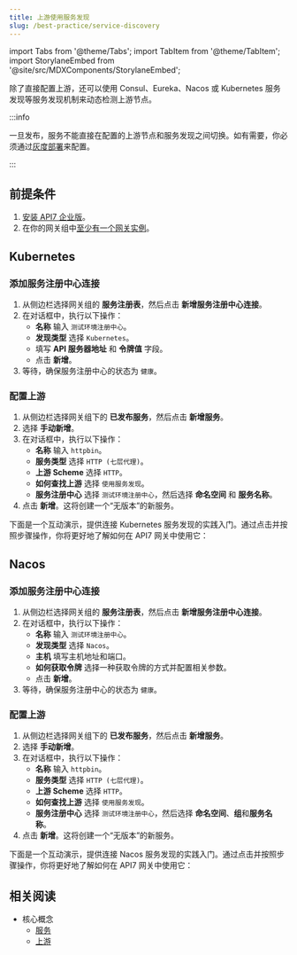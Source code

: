 ```yaml
---
title: 上游使用服务发现
slug: /best-practice/service-discovery
---
```


import Tabs from '@theme/Tabs';
import TabItem from '@theme/TabItem';
import StorylaneEmbed from '@site/src/MDXComponents/StorylaneEmbed';

除了直接配置上游，还可以使用 Consul、Eureka、Nacos 或 Kubernetes 服务发现等服务发现机制来动态检测上游节点。

:::info

一旦发布，服务不能直接在配置的上游节点和服务发现之间切换。如有需要，你必须通过[灰度部署](../getting-started/canary-upstream.md)来配置。

:::

## 前提条件

1. [安装 API7 企业版](../getting-started/install-api7-ee.md)。
2. 在你的网关组中[至少有一个网关实例](../getting-started/add-gateway-instance.md)。

## Kubernetes

### 添加服务注册中心连接

1. 从侧边栏选择网关组的 **服务注册表**，然后点击 **新增服务注册中心连接**。
2. 在对话框中，执行以下操作：
   * **名称** 输入 `测试环境注册中心`。
   * **发现类型** 选择 `Kubernetes`。
   * 填写 **API 服务器地址** 和 **令牌值** 字段。
   * 点击 **新增**。
3. 等待，确保服务注册中心的状态为 `健康`。

### 配置上游

1. 从侧边栏选择网关组下的 **已发布服务**，然后点击 **新增服务**。
2. 选择 **手动新增**。
3. 在对话框中，执行以下操作：
   * **名称** 输入 `httpbin`。
   * **服务类型** 选择 `HTTP (七层代理)`。
   * **上游 Scheme** 选择 `HTTP`。
   * **如何查找上游** 选择 `使用服务发现`。
   * **服务注册中心** 选择 `测试环境注册中心`，然后选择 **命名空间** 和 **服务名称**。
4. 点击 **新增**。这将创建一个“无版本”的新服务。

下面是一个互动演示，提供连接 Kubernetes 服务发现的实践入门。通过点击并按照步骤操作，你将更好地了解如何在 API7 网关中使用它：

<StorylaneEmbed src='https://app.storylane.io/demo/wf6vrqlk9knc' />


## Nacos

### 添加服务注册中心连接

1. 从侧边栏选择网关组的 **服务注册表**，然后点击 **新增服务注册中心连接**。
2. 在对话框中，执行以下操作：
   * **名称** 输入 `测试环境注册中心`。
   * **发现类型** 选择 `Nacos`。
   * **主机** 填写主机地址和端口。
   * **如何获取令牌** 选择一种获取令牌的方式并配置相关参数。
   * 点击 **新增**。
3. 等待，确保服务注册中心的状态为 `健康`。

### 配置上游

1. 从侧边栏选择网关组下的 **已发布服务**，然后点击 **新增服务**。
2. 选择 **手动新增**。
3. 在对话框中，执行以下操作：
   * **名称** 输入 `httpbin`。
   * **服务类型** 选择 `HTTP (七层代理)`。
   * **上游 Scheme** 选择 `HTTP`。
   * **如何查找上游** 选择 `使用服务发现`。
   * **服务注册中心** 选择 `测试环境注册中心`，然后选择 **命名空间**、**组**和**服务名称**。
4. 点击 **新增**。这将创建一个“无版本”的新服务。

下面是一个互动演示，提供连接 Nacos 服务发现的实践入门。通过点击并按照步骤操作，你将更好地了解如何在 API7 网关中使用它：

<StorylaneEmbed src='https://app.storylane.io/demo/9qhfqjk2mnxn' />

## 相关阅读

* 核心概念 
  * [服务](../key-concepts/services.md)
  * [上游](../key-concepts/upstreams.md)
